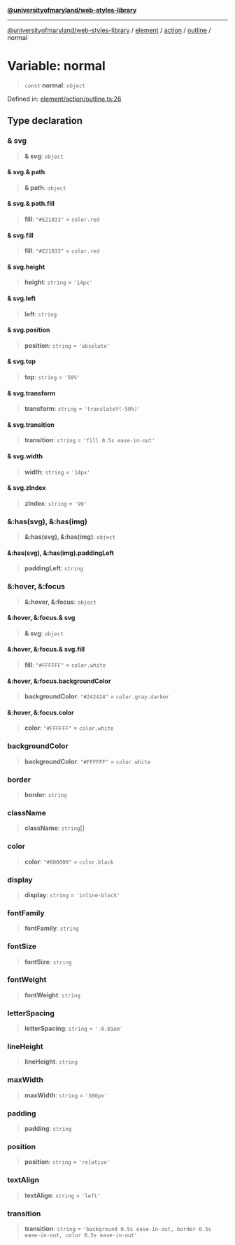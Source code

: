[**@universityofmaryland/web-styles-library**](../../../../../../README.md)

***

[@universityofmaryland/web-styles-library](../../../../../../README.md) / [element](../../../../../README.md) / [action](../../../README.md) / [outline](../README.md) / normal

# Variable: normal

> `const` **normal**: `object`

Defined in: [element/action/outline.ts:26](https://github.com/UMD-Digital/design-system/blob/7fa144f196ef5f0ef2b372670136735f5a5c9236/packages/styles/source/element/action/outline.ts#L26)

## Type declaration

### & svg

> **& svg**: `object`

#### & svg.& path

> **& path**: `object`

#### & svg.& path.fill

> **fill**: `"#E21833"` = `color.red`

#### & svg.fill

> **fill**: `"#E21833"` = `color.red`

#### & svg.height

> **height**: `string` = `'14px'`

#### & svg.left

> **left**: `string`

#### & svg.position

> **position**: `string` = `'absolute'`

#### & svg.top

> **top**: `string` = `'50%'`

#### & svg.transform

> **transform**: `string` = `'translateY(-50%)'`

#### & svg.transition

> **transition**: `string` = `'fill 0.5s ease-in-out'`

#### & svg.width

> **width**: `string` = `'14px'`

#### & svg.zIndex

> **zIndex**: `string` = `'99'`

### &:has(svg), &:has(img)

> **&:has(svg), &:has(img)**: `object`

#### &:has(svg), &:has(img).paddingLeft

> **paddingLeft**: `string`

### &:hover, &:focus

> **&:hover, &:focus**: `object`

#### &:hover, &:focus.& svg

> **& svg**: `object`

#### &:hover, &:focus.& svg.fill

> **fill**: `"#FFFFFF"` = `color.white`

#### &:hover, &:focus.backgroundColor

> **backgroundColor**: `"#242424"` = `color.gray.darker`

#### &:hover, &:focus.color

> **color**: `"#FFFFFF"` = `color.white`

### backgroundColor

> **backgroundColor**: `"#FFFFFF"` = `color.white`

### border

> **border**: `string`

### className

> **className**: `string`[]

### color

> **color**: `"#000000"` = `color.black`

### display

> **display**: `string` = `'inline-block'`

### fontFamily

> **fontFamily**: `string`

### fontSize

> **fontSize**: `string`

### fontWeight

> **fontWeight**: `string`

### letterSpacing

> **letterSpacing**: `string` = `'-0.01em'`

### lineHeight

> **lineHeight**: `string`

### maxWidth

> **maxWidth**: `string` = `'380px'`

### padding

> **padding**: `string`

### position

> **position**: `string` = `'relative'`

### textAlign

> **textAlign**: `string` = `'left'`

### transition

> **transition**: `string` = `'background 0.5s ease-in-out, border 0.5s ease-in-out, color 0.5s ease-in-out'`
